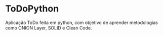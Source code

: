 # ToDoPython
Aplicação ToDo feita em python, com objetivo de aprender metodologias como ONION Layer, SOLID e Clean Code.
